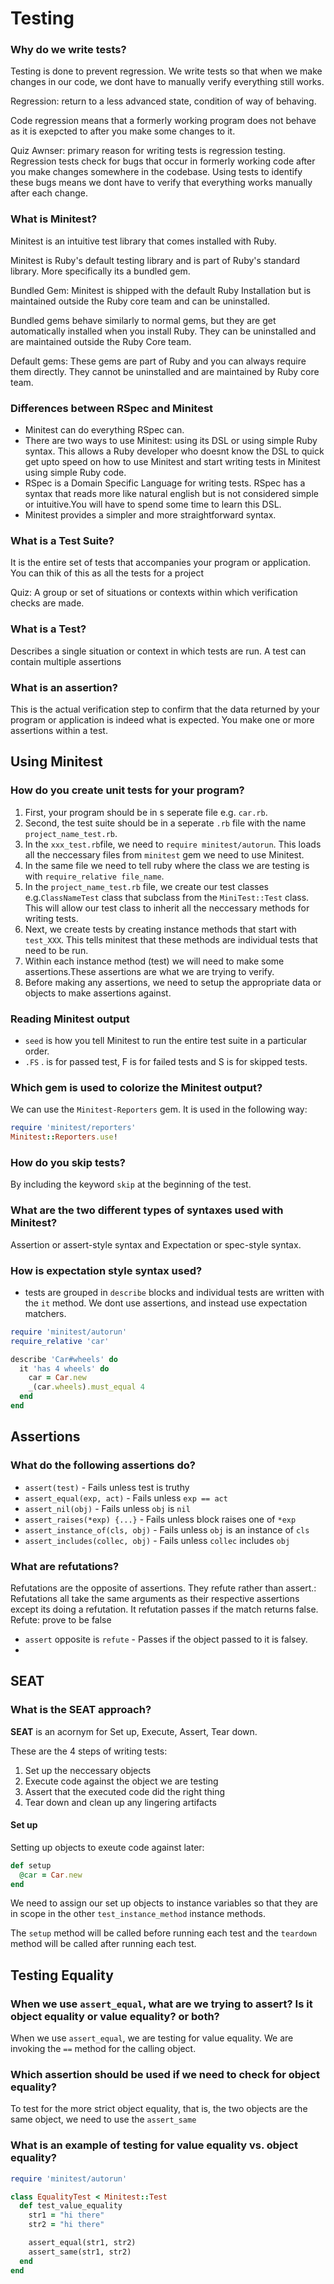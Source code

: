 # Testing

### Why do we write tests?

Testing is done to prevent regression. We write tests so that when we make changes in our code, we dont have to manually verify everything still works.

Regression: return to a less advanced state, condition of way of behaving.

Code regression means that a formerly working program does not behave as it is exepcted to after you make some changes to it.

Quiz Awnser: primary reason for writing tests is regression testing. Regression tests check for bugs that occur in formerly working code after you make changes somewhere in the codebase. Using tests to identify these bugs means we dont have to verify that everything works manually after each change.

### What is Minitest?

Minitest is an intuitive test library that comes installed with Ruby.

Minitest is Ruby's default testing library and is part of Ruby's standard library. More specifically its a bundled gem.

Bundled Gem: Minitest is shipped with the default Ruby Installation but is maintained outside the Ruby core team and can be uninstalled. 

Bundled gems behave similarly to normal gems, but they are get automatically installed when you install Ruby. They can be uninstalled and are maintained outside the Ruby Core team.

Default gems: These gems are part of Ruby and you can always require them directly. They cannot be uninstalled and are maintained by Ruby core team.

### Differences between RSpec and Minitest

- Minitest can do everything RSpec can.
- There are two ways to use Minitest: using its DSL or using simple Ruby syntax. This allows a Ruby developer who doesnt know the DSL to quick get upto speed on how to use Minitest and start writing tests in Minitest using simple Ruby code.
- RSpec is a Domain Specific Language for writing tests. RSpec has a syntax that reads more like natural english but is not considered simple or intuitive.You will have to spend some time to learn this DSL.
- Minitest provides a simpler and more straightforward syntax.

### What is a Test Suite?
It is the entire set of tests that accompanies your program or application. You can thik of this as all the tests for a project

Quiz: A group or set of situations or contexts within which verification checks are made.

### What is a Test?
Describes a single situation or context in which tests are run. A test can contain multiple assertions

### What is an assertion?
This is the actual verification step to confirm that the data returned by your program or application is indeed what is expected. You make one or more assertions within a test.

## Using Minitest

### How do you create unit tests for your program?

1. First, your program should be in s seperate file e.g. `car.rb`.
2. Second, the test suite should be in a seperate `.rb` file with the name `project_name_test.rb`.
3. In the `xxx_test.rb`file, we need to `require minitest/autorun`. This loads all the neccessary files from `minitest` gem we need to use Minitest.
4. In the same file we need to tell ruby where the class we are testing is with `require_relative file_name`.
5.  In the `project_name_test.rb` file, we create our test classes e.g.`ClassNameTest` class that subclass from the `MiniTest::Test` class. This will allow our test class to inherit all the neccessary methods for writing tests.
6. Next, we create tests by creating instance methods that start with `test_XXX`. This tells minitest that these methods are individual tests that need to be run.
7. Within each instance method (test) we will need to make some assertions.These assertions are what we are trying to verify.
8. Before making any assertions, we need to setup the appropriate data or objects to make assertions against.

### Reading Minitest output

- `seed` is how you tell Minitest to run the entire test suite in a particular order.
- `.FS` . is for passed test, F is for failed tests and S is for skipped tests.


### Which gem is used to colorize the Minitest output?

We can use the `Minitest-Reporters` gem. It is used in the following way:

```ruby
require 'minitest/reporters'
Minitest::Reporters.use!
```

### How do you skip tests?

By including the keyword `skip` at the beginning of the test.

### What are the two different types of syntaxes used with Minitest?

Assertion or assert-style syntax and Expectation or spec-style syntax.

### How is expectation style syntax used?

- tests are grouped in `describe` blocks and individual tests are written with the `it` method. We dont use assertions, and instead use expectation matchers. 

```ruby
require 'minitest/autorun'
require_relative 'car'

describe 'Car#wheels' do
  it 'has 4 wheels' do
    car = Car.new
    _(car.wheels).must_equal 4
  end
end

```

## Assertions

### What do the following assertions do?

- `assert(test)` - Fails unless test is truthy
- `assert_equal(exp, act)` - Fails unless `exp == act`
- `assert_nil(obj)` - Fails unless `obj` is `nil`
- `assert_raises(*exp) {...}` - Fails unless block raises one of `*exp`
- `assert_instance_of(cls, obj)` - Fails unless `obj` is an instance of `cls`
- `assert_includes(collec, obj)` - Fails unless `collec` includes `obj`

### What are refutations?

Refutations are the opposite of assertions. They refute rather than assert.:
Refutations all take the same arguments as their respective assertions except its doing a refutation. It refutation passes if the match returns false.
Refute: prove to be false

- `assert` opposite is `refute` - Passes if the object passed to it is falsey.
- 

## SEAT

### What is the SEAT approach?

**SEAT** is an acornym for Set up, Execute, Assert, Tear down.

These are the 4 steps of writing tests:

1. Set up the neccessary objects
2. Execute code against the object we are testing
3. Assert that the executed code did the right thing
4. Tear down and clean up any lingering artifacts

#### Set up

Setting up objects to exeute code against later:

```ruby
def setup
  @car = Car.new
end
```

We need to assign our set up objects to instance variables so that they are in scope in the other `test_instance_method` instance methods.

The `setup` method will be called before running each test and the `teardown` method will be called after running each test.

## Testing Equality

### When we use `assert_equal`, what are we trying to assert? Is it object equality or value equality? or both?

When we use `assert_equal`, we are testing for value equality. We are invoking the `==` method for the calling object.

### Which assertion should be used if we need to check for object equality?

To test for the more strict object equality, that is, the two objects are the same object, we need to use the `assert_same`

### What is an example of testing for value equality vs. object equality?

```ruby
require 'minitest/autorun'

class EqualityTest < Minitest::Test
  def test_value_equality
    str1 = "hi there"
    str2 = "hi there"

    assert_equal(str1, str2)
    assert_same(str1, str2)
  end
end
```    